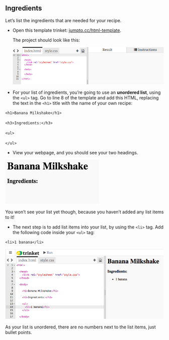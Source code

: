 ## Ingredients

Let’s list the ingredients that are needed for your recipe.



+ Open this template trinket: [jumpto.cc/html-template](http://jumpto.cc/html-template).

	The project should look like this:

	![screenshot](images/recipe-starter.png)

+ For your list of ingredients, you’re going to use an __unordered list__, using the `<ul>` tag. Go to line 8 of the template and add this HTML, replacing the text in the `<h1>` title with the name of your own recipe:

```
<h1>Banana Milkshake</h1>

<h3>Ingredients:</h3>

<ul>

</ul>
```

+ View your webpage, and you should see your two headings.

![screenshot](images/recipe-headings.png)

You won’t see your list yet though, because you haven’t added any list items to it!

+ The next step is to add list items into your list, by using the `<li>` tag. Add the following code inside your `<ul>` tag:

```
<li>1 banana</li>
```
![screenshot](images/recipe-ul.png)

As your list is unordered, there are no numbers next to the list items, just bullet points.

